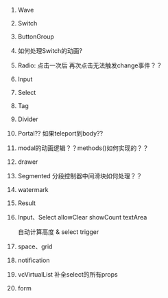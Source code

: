 1. Wave

2. Switch

3. ButtonGroup

4. 如何处理Switch的动画?

5. Radio: 点击一次后 再次点击无法触发change事件？？

6. Input

7. Select

8. Tag

9. Divider

10. Portal?? 如果teleport到body??

11. modal的动画逻辑？？methods()如何实现的？？

12. drawer

13. Segmented 分段控制器中间滑块如何处理？？

14. watermark

15. Result

16. Input、Select
    allowClear
    showCount
    textArea

    自动计算高度 & select trigger

17. space、grid

18. notification

19. vcVirtualList 补全select的所有props

20. form

